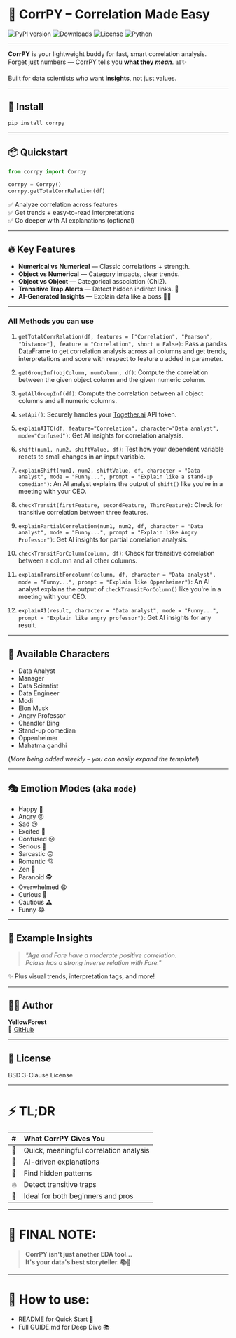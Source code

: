 # 🧠 CorrPY – Correlation Made Easy

![PyPI version](https://img.shields.io/pypi/v/corrpy)
![Downloads](https://img.shields.io/pypi/dm/corrpy)
![License](https://img.shields.io/pypi/l/corrpy)
![Python](https://img.shields.io/pypi/pyversions/corrpy)

---

**CorrPY** is your lightweight buddy for fast, smart correlation analysis.  
Forget just numbers — CorrPY tells you **what they *mean***. 📊✨

Built for data scientists who want **insights**, not just values.

---

## 🚀 Install

```bash
pip install corrpy
```

---

## 📦 Quickstart

```python
from corrpy import Corrpy

corrpy = Corrpy()
corrpy.getTotalCorrRelation(df)
```

✅ Analyze correlation across features  
✅ Get trends + easy-to-read interpretations  
✅ Go deeper with AI explanations (optional)

---

## 🔥 Key Features

- **Numerical vs Numerical** — Classic correlations + strength.
- **Object vs Numerical** — Category impacts, clear trends.
- **Object vs Object** — Categorical association (Chi2).
- **Transitive Trap Alerts** — Detect hidden indirect links. 🚨
- **AI-Generated Insights** — Explain data like a boss 🧠📜

---

### All Methods you can use 
1. `getTotalCorrRelation(df, features = ["Correlation", "Pearson", "Distance"], feature = "Correlation", short = False)`: Pass a pandas DataFrame to get correlation analysis across all columns and get trends, interpretations and score with respect to feature u added in parameter.

2. `getGroupInf(objColumn, numColumn, df)`: Compute the correlation between the given object column and the given numeric column.
3. `getAllGroupInf(df)`: Compute the correlation between all object columns and all numeric columns.
4. `setApi()`: Securely handles your [Together.ai](https://www.together.ai/) API token.
5. `explainAITC(df, feature="Correlation", character="Data analyst", mode="Confused")`: Get AI insights for correlation analysis.
6. `shift(num1, num2, shiftValue, df)`: Test how your dependent variable reacts to small changes in an input variable.
7. `explainShift(num1, num2, shiftValue, df, character = "Data analyst", mode = "Funny...", prompt = "Explain like a stand-up comedian")`: An AI analyst explains the output of `shift()` like you're in a meeting with your CEO.
8. `checkTransit(firstFeature, secondFeature, ThirdFeature)`: Check for transitive correlation between three features.
9. `explainPartialCorrelation(num1, num2, df, character = "Data analyst", mode = "Funny...", prompt = "Explain like Angry Professor")`: Get AI insights for partial correlation analysis.
10. `checkTransitForColumn(column, df)`: Check for transitive correlation between a column and all other columns.
11. `explainTransitForcolumn(column, df, character = "Data analyst", mode = "Funny...", prompt = "Explain like Oppenheimer")`: An AI analyst explains the output of `checkTransitForColumn()` like you're in a meeting with your CEO.
12. `explainAI(result, character = "Data analyst", mode = "Funny...", prompt = "Explain like angry professor")`: Get AI insights for any result.

---

## 👤 Available Characters

- Data Analyst  
- Manager  
- Data Scientist  
- Data Engineer  
- Modi  
- Elon Musk  
- Angry Professor  
- Chandler Bing  
- Stand-up comedian
- Oppenheimer
- Mahatma gandhi


(*More being added weekly – you can easily expand the template!*)

---

## 🎭 Emotion Modes (aka `mode`)

- Happy 🎉  
- Angry 😠  
- Sad 😢  
- Excited 🤩  
- Confused 😕  
- Serious 💼  
- Sarcastic 🙃  
- Romantic 💘  
- Zen 🧘  
- Paranoid 🕵️
- Overwhelmed 😩
- Curious 🤔
- Cautious ⚠️
- Funny 😂




---





## 🧠 Example Insights

> *"Age and Fare have a moderate positive correlation.  
Pclass has a strong inverse relation with Fare."*

✨ Plus visual trends, interpretation tags, and more!

---

## 👨‍💻 Author

**YellowForest**  
🔗 [GitHub](https://github.com/Parthdsaiml)

---

## 📄 License

BSD 3-Clause License

---

# ⚡ TL;DR

| # | What CorrPY Gives You |
|:-|:--|
| 🚀 | Quick, meaningful correlation analysis |
| 🤖 | AI-driven explanations |
| 🧩 | Find hidden patterns |
| 🔥 | Detect transitive traps |
| 🎯 | Ideal for both beginners and pros |

---

# 📢 FINAL NOTE:

> **CorrPY isn't just another EDA tool...  
> It's your data's best storyteller. 📚🚀**

---

# 🧹 How to use:
- README for Quick Start 📑
- Full GUIDE.md for Deep Dive 📚

